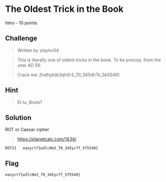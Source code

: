# The Oldest Trick in the Book
Intro - 10 points

## Challenge 
> Written by ztaylor54

>This is literally one of oldest tricks in the book. To be precise, from the year AD 56.

> Crack me. jfxdhyk{b3qh0r3_70_345dh7k_5k5549}

## Hint
> Et tu, Brute?

## Solution

ROT or Caesar cipher
> https://planetcalc.com/1434/

	ROT21	easyctf{w3lc0m3_70_345yc7f_5f5549}

## Flag
`easyctf{w3lc0m3_70_345yc7f_5f5549}`
